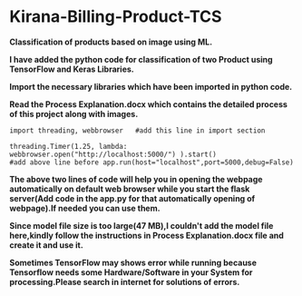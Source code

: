 # Kirana-Billing-Product-TCS
<b>Classification of products based on image using ML.</b>

<b>I have added the python code for classification of two Product using TensorFlow and Keras Libraries.</b>

<b>Import the necessary libraries which have been imported in python code.</b>

<b>Read the Process Explanation.docx which contains the detailed process of this project along with images.</b>

```
import threading, webbrowser   #add this line in import section

threading.Timer(1.25, lambda: webbrowser.open("http://localhost:5000/") ).start()  
#add above line before app.run(host="localhost",port=5000,debug=False) 
```

<b>The above two lines of code will help you in opening the webpage automatically on default web browser while you start the flask server(Add code in the app.py for that automatically opening of webpage).If needed you can use them.</b>

<b>Since model file size is too large(47 MB),I couldn't add the model file here,kindly follow the instructions in Process Explanation.docx file and create it and use it.</b>


<b>Sometimes TensorFlow may shows error while running because Tensorflow needs some Hardware/Software in your System for processing.Please search in internet for solutions of errors.</b>



